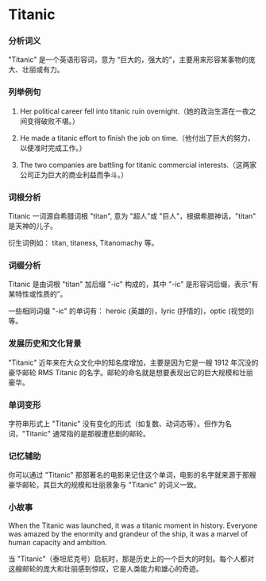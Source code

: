 # Titanic

### 分析词义

  

"Titanic" 是一个英语形容词，意为 “巨大的，强大的”，主要用来形容某事物的庞大、壮丽或有力。

  

### 列举例句

  

1.  Her political career fell into titanic ruin overnight.（她的政治生涯在一夜之间变得破败不堪。）
    
      
    
2.  He made a titanic effort to finish the job on time.（他付出了巨大的努力，以便准时完成工作。）
    
      
    
3.  The two companies are battling for titanic commercial interests.（这两家公司正为巨大的商业利益而争斗。）
    
      
    

  

### 词根分析

  

Titanic 一词源自希腊词根 "titan", 意为 "超人"或 "巨人"，根据希腊神话，"titan" 是天神的儿子。

  

衍生词例如： titan, titaness, Titanomachy 等。

  

### 词缀分析

  

Titanic 是由词根 "titan" 加后缀 "-ic" 构成的，其中 "-ic" 是形容词后缀，表示“有某特性或性质的”。

  

一些相同词缀 "-ic" 的单词有： heroic (英雄的)，lyric (抒情的)，optic (视觉的) 等。

  

### 发展历史和文化背景

  

"Titanic" 近年来在大众文化中的知名度增加，主要是因为它是一艘 1912 年沉没的豪华邮轮 RMS Titanic 的名字。邮轮的命名就是想要表现出它的巨大规模和壮丽豪华。

  

### 单词变形

  

字符串形式上 "Titanic" 没有变化的形式（如复数、动词态等）。但作为名词，"Titanic" 通常指的是那艘遭悲剧的邮轮。

  

### 记忆辅助

  

你可以通过 "Titanic" 那部著名的电影来记住这个单词，电影的名字就来源于那艘豪华邮轮，其巨大的规模和壮丽景象与 "Titanic" 的词义一致。

  

### 小故事

  

When the Titanic was launched, it was a titanic moment in history. Everyone was amazed by the enormity and grandeur of the ship, it was a marvel of human capacity and ambition.

  

当 "Titanic"（泰坦尼克号）启航时，那是历史上的一个巨大的时刻。每个人都对这艘邮轮的庞大和壮丽感到惊叹，它是人类能力和雄心的奇迹。
